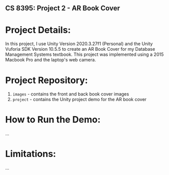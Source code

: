 ## CS 8395: Project 2 - AR Book Cover

# Project Details:

In this project, I use Unity Version 2020.3.27f1 (Personal) and the Unity Vuforia SDK Version 10.5.5 to create an AR Book Cover for my Database Management Systems textbook. This project was implemented using a 2015 Macbook Pro and the laptop's web camera.

# Project Repository:

1. `images` - contains the front and back book cover images
2. `project` - contains the Unity project demo for the AR book cover

# How to Run the Demo:
...

# Limitations:
...
